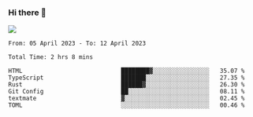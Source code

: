 ### Hi there 👋️

![](https://komarev.com/ghpvc/?username=Loner1024)

<!--START_SECTION:waka-->

```text
From: 05 April 2023 - To: 12 April 2023

Total Time: 2 hrs 8 mins

HTML                            ████████▓░░░░░░░░░░░░░░░░   35.07 %
TypeScript                      ███████░░░░░░░░░░░░░░░░░░   27.35 %
Rust                            ██████▓░░░░░░░░░░░░░░░░░░   26.30 %
Git Config                      ██░░░░░░░░░░░░░░░░░░░░░░░   08.11 %
textmate                        ▓░░░░░░░░░░░░░░░░░░░░░░░░   02.45 %
TOML                            ░░░░░░░░░░░░░░░░░░░░░░░░░   00.46 %
```

<!--END_SECTION:waka-->



